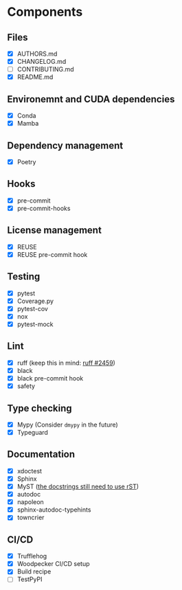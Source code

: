 <!--
SPDX-FileCopyrightText: 2023 The Template-Sandbox Authors

SPDX-License-Identifier: CC-BY-4.0
-->

# Components

## Files

- [x] AUTHORS.md
- [x] CHANGELOG.md
- [ ] CONTRIBUTING.md
- [x] README.md

## Environemnt and CUDA dependencies

- [x] Conda
- [x] Mamba

## Dependency management

- [x] Poetry

## Hooks

- [x] pre-commit
- [x] pre-commit-hooks

## License management

- [x] REUSE
- [x] REUSE pre-commit hook

## Testing

- [x] pytest
- [x] Coverage.py
- [x] pytest-cov
- [x] nox
- [x] pytest-mock

## Lint

- [x] ruff (keep this in mind: [ruff #2459](https://github.com/charliermarsh/ruff/issues/2459))
- [x] black
- [x] black pre-commit hook
- [x] safety

## Type checking

- [x] Mypy (Consider `dmypy` in the future)
- [x] Typeguard

## Documentation

- [x] xdoctest
- [x] Sphinx
- [x] MyST ([the docstrings still need to use rST](https://myst-parser.readthedocs.io/en/v0.15.2_a/sphinx/use.html#use-sphinx-ext-autodoc-in-markdown-files))
- [x] autodoc
- [x] napoleon
- [x] sphinx-autodoc-typehints
- [x] towncrier

## CI/CD

- [x] Trufflehog
- [x] Woodpecker CI/CD setup
- [x] Build recipe
- [ ] TestPyPI
